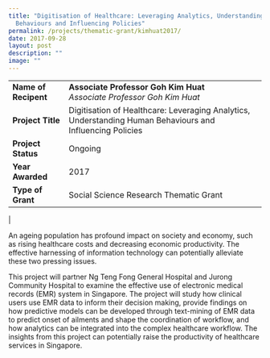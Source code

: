 ```yaml
---
title: "Digitisation of Healthcare: Leveraging Analytics, Understanding
  Behaviours and Influencing Policies"
permalink: /projects/thematic-grant/kimhuat2017/
date: 2017-09-28
layout: post
description: ""
image: ""
---
```


|  |  |
|---|---|
| **Name of Recipent** | **Associate Professor Goh Kim Huat**<br>_Associate Professor Goh Kim Huat_ |
| **Project Title** | Digitisation of Healthcare: Leveraging Analytics, Understanding Human Behaviours and Influencing Policies |
| **Project Status** | Ongoing |
| **Year Awarded** | 2017 |
| **Type of Grant** | Social Science Research Thematic Grant |
|

An ageing population has profound impact on society and economy, such as rising healthcare costs and decreasing economic productivity. The effective harnessing of information technology can potentially alleviate these two pressing issues.

This project will partner Ng Teng Fong General Hospital and Jurong Community Hospital to examine the effective use of electronic medical records (EMR) system in Singapore. The project will study how clinical users use EMR data to inform their decision making, provide findings on how predictive models can be developed through text-mining of EMR data to predict onset of ailments and shape the coordination of workflow, and how analytics can be integrated into the complex healthcare workflow. The insights from this project can potentially raise the productivity of healthcare services in Singapore.
